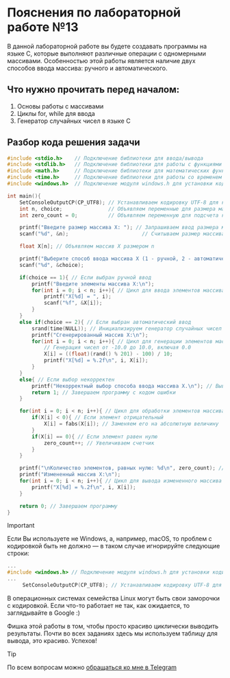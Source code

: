# Пояснения по лабораторной работе №13

В данной лабораторной работе вы будете создавать программы на языке C, которые выполняют различные операции с одномерными массивами. Особенностью этой работы является наличие двух способов ввода массива: ручного и автоматического.

## Что нужно прочитать перед началом:
1. Основы работы с массивами
2. Циклы for, while для ввода
3. Генератор случайных чисел в языке C

## Разбор кода решения задачи

```c
#include <stdio.h>    // Подключение библиотеки для ввода/вывода
#include <stdlib.h>   // Подключение библиотеки для работы с функциями генерации случайных чисел
#include <math.h>     // Подключение библиотеки для математических функций
#include <time.h>     // Подключение библиотеки для работы со временем
#include <windows.h>  // Подключение модуля windows.h для установки кодировки вывода

int main(){
    SetConsoleOutputCP(CP_UTF8); // Устанавливаем кодировку UTF-8 для корректного отображения русских символов
    int n, choice;               // Объявляем переменные для размера массива и выбора способа ввода
    int zero_count = 0;          // Объявляем переменную для подсчета количества элементов, равных нулю

    printf("Введите размер массива X: "); // Запрашиваем ввод размера массива
    scanf("%d", &n);                        // Считываем размер массива

    float X[n]; // Объявляем массив X размером n

    printf("Выберите способ ввода массива X (1 - ручной, 2 - автоматический): "); // Запрашиваем выбор способа ввода
    scanf("%d", &choice);                                                      // Считываем выбор

    if(choice == 1){ // Если выбран ручной ввод
        printf("Введите элементы массива X:\n");
        for(int i = 0; i < n; i++){ // Цикл для ввода элементов массива X
            printf("X[%d] = ", i);
            scanf("%f", &X[i]);
        }
    }
    else if(choice == 2){ // Если выбран автоматический ввод
        srand(time(NULL)); // Инициализируем генератор случайных чисел
        printf("Сгенерированный массив X:\n");
        for(int i = 0; i < n; i++){ // Цикл для генерации элементов массива X
            // Генерация чисел от -10.0 до 10.0, включая 0.0
            X[i] = ((float)(rand() % 201) - 100) / 10;
            printf("X[%d] = %.2f\n", i, X[i]);
        }
    }
    else{ // Если выбор некорректен
        printf("Некорректный выбор способа ввода массива X.\n"); // Выводим сообщение об ошибке
        return 1; // Завершаем программу с кодом ошибки
    }

    for(int i = 0; i < n; i++){ // Цикл для обработки элементов массива
        if(X[i] < 0){ // Если элемент отрицательный
            X[i] = fabs(X[i]); // Заменяем его на абсолютную величину
        }
        if(X[i] == 0){ // Если элемент равен нулю
            zero_count++; // Увеличиваем счетчик
        }
    }

    printf("\nКоличество элементов, равных нулю: %d\n", zero_count); // Выводим количество элементов, равных нулю
    printf("Измененный массив X:\n");
    for(int i = 0; i < n; i++){ // Цикл для вывода измененного массива X
        printf("X[%d] = %.2f\n", i, X[i]);
    }

    return 0; // Завершаем программу
}
```

> [!IMPORTANT]
> Если Вы используете не Windows, а, например, macOS, то проблем с кодировкой быть не должно — в таком случае игнорируйте следующие строки:
> ```c
> ...
> #include <windows.h> // Подключение модуля windows.h для установки кодировки вывода
> ...
>      SetConsoleOutputCP(CP_UTF8); // Устанавливаем кодировку UTF-8 для вывода в консоли русских символов: иначе будут иероглифы
> ```
>
> В операционных системах семейства Linux могут быть свои заморочки с кодировкой. Если что-то работает не так, как ожидается, то заглядывайте в Google :)

Фишка этой работы в том, чтобы просто красиво циклически выводить результаты. Почти во всех заданиях здесь мы используем таблицу для вывода, это красиво. Успехов!

> [!TIP]
> По всем вопросам можно [обращаться ко мне в Telegram](https://t.me/plunkzy)